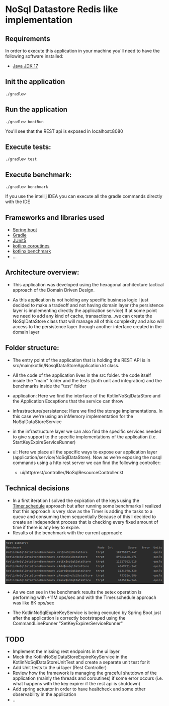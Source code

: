 # NoSql Datastore Redis like implementation

## Requirements

In order to execute this application in your machine you'll need to have the following software installed:

- [Java JDK 17](https://openjdk.java.net/projects/jdk/17/)

## Init the application
```
./gradlew
```

## Run the application
```
./gradlew bootRun
```
You'll see that the REST api is exposed in localhost:8080

## Execute tests:
```
./gradlew test
```

## Execute benchmark:
```
./gradlew benchmark
```

If you use the intellij IDEA you can execute all the gradle commands directly with the IDE

## Frameworks and libraries used
- [Spring boot](https://spring.io/)
- [Gradle](https://docs.gradle.org/current/userguide/what_is_gradle.html)
- [JUnit5](https://junit.org/junit5/docs/current/user-guide/)
- [kotlinx coroutines](https://github.com/Kotlin/kotlinx.coroutines)
- [kotlinx benchmark](https://github.com/Kotlin/kotlinx-benchmark)
- ...

## Architecture overview:
- This application was developed using the hexagonal architecture tactical approach of the Domain Driven Design.


- As this application is not holding any specific business logic I just decided to make a tradeoff and not having domain layer (the persistence layer is implementing directly the application service)
If at some point we need to add any kind of cache, transactions...we can create the NoSqlDataStore class that will manage all of this complexity and also will access to the persistence layer through another interface created in the domain layer 

## Folder structure:
- The entry point of the application that is holding the REST API is in src/main/kotlin/NosqlDataStoreApplication.kt class.


- All the code of the application lives in the src folder. the code itself inside the "main" folder and the tests (both unit and integration) and the benchmarks
inside the "test" folder


- application: Here we find the interface of the KotlinNoSqlDataStore and the Application Exceptions that the service can throw


- infrastructure/persistence: Here we find the storage implementations. In this case we're using an inMemory implementation for the NoSqlDataStoreService
- in the infrastructure layer we can also find the specific services needed to give support to the specific implementations of the application (i.e. StartKeyExpireServiceRunner)


- ui: Here we place all the specific ways to expose our application layer (application/service/NoSqlDataStore). Now as we're exposing the nosql commands using a http rest server we can find the following controller:
    - ui/http/rest/controller/NoSqlResourceController.kt


## Technical decisions

- In a first iteration I solved the expiration of the keys using the [Timer.schedule](https://kotlinlang.org/api/latest/jvm/stdlib/kotlin.concurrent/java.util.-timer/schedule.html) approach
but after running some benchmarks I realized that this approach is very slow as the Timer is adding the tasks to a queue and consuming them sequentially
Because of this I decided to create an independent process that is checking every fixed amount of time if there is any key to expire.
- Results of the benchmark with the current approach:

![](src/test/resources/Benchmark%20results%20from%202022-03-06%2014-31-03.png "benchmark results")

- As we can see in the benchmark results the setex operation is performing with +11M ops/sec and with the Timer.schedule approach was like 8K ops/sec


- The KotlinNoSqlExpireKeyService is being executed by Spring Boot just after the application is correctly bootstraped using the CommandLineRunner "SetKeyExpirerServiceRunner"

## TODO

- Implement the missing rest endpoints in the ui layer
- Mock the KotlinNoSqlDataStoreExpireKeyService in the KotlinNoSqlDataStoreUnitTest and create a separate unit test for it
- Add Unit tests to the ui layer (Rest Controller)
- Review how the framework is managing the graceful shutdown of the application (mainly the threads and coroutines) if some error occurs (i.e. what happens with the key expirer if the rest api is shutdown)
- Add spring actuator in order to have healtcheck and some other observability in the application
- ..
